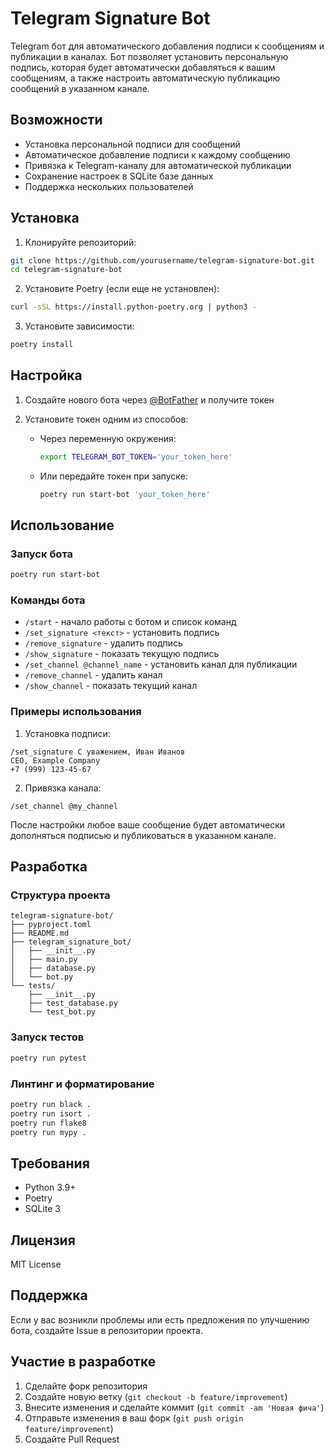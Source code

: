 # Telegram Signature Bot

Telegram бот для автоматического добавления подписи к сообщениям и публикации в каналах. Бот позволяет установить персональную подпись, которая будет автоматически добавляться к вашим сообщениям, а также настроить автоматическую публикацию сообщений в указанном канале.

## Возможности

- Установка персональной подписи для сообщений
- Автоматическое добавление подписи к каждому сообщению
- Привязка к Telegram-каналу для автоматической публикации
- Сохранение настроек в SQLite базе данных
- Поддержка нескольких пользователей

## Установка

1. Клонируйте репозиторий:
```bash
git clone https://github.com/yourusername/telegram-signature-bot.git
cd telegram-signature-bot
```

2. Установите Poetry (если еще не установлен):
```bash
curl -sSL https://install.python-poetry.org | python3 -
```

3. Установите зависимости:
```bash
poetry install
```

## Настройка

1. Создайте нового бота через [@BotFather](https://t.me/botfather) и получите токен

2. Установите токен одним из способов:
   - Через переменную окружения:
     ```bash
     export TELEGRAM_BOT_TOKEN='your_token_here'
     ```
   - Или передайте токен при запуске:
     ```bash
     poetry run start-bot 'your_token_here'
     ```

## Использование

### Запуск бота

```bash
poetry run start-bot
```

### Команды бота

- `/start` - начало работы с ботом и список команд
- `/set_signature <текст>` - установить подпись
- `/remove_signature` - удалить подпись
- `/show_signature` - показать текущую подпись
- `/set_channel @channel_name` - установить канал для публикации
- `/remove_channel` - удалить канал
- `/show_channel` - показать текущий канал

### Примеры использования

1. Установка подписи:
```
/set_signature С уважением, Иван Иванов
CEO, Example Company
+7 (999) 123-45-67
```

2. Привязка канала:
```
/set_channel @my_channel
```

После настройки любое ваше сообщение будет автоматически дополняться подписью и публиковаться в указанном канале.

## Разработка

### Структура проекта

```
telegram-signature-bot/
├── pyproject.toml
├── README.md
├── telegram_signature_bot/
│   ├── __init__.py
│   ├── main.py
│   ├── database.py
│   └── bot.py
└── tests/
    ├── __init__.py
    ├── test_database.py
    └── test_bot.py
```

### Запуск тестов

```bash
poetry run pytest
```

### Линтинг и форматирование

```bash
poetry run black .
poetry run isort .
poetry run flake8
poetry run mypy .
```

## Требования

- Python 3.9+
- Poetry
- SQLite 3

## Лицензия

MIT License

## Поддержка

Если у вас возникли проблемы или есть предложения по улучшению бота, создайте Issue в репозитории проекта.

## Участие в разработке

1. Сделайте форк репозитория
2. Создайте новую ветку (`git checkout -b feature/improvement`)
3. Внесите изменения и сделайте коммит (`git commit -am 'Новая фича'`)
4. Отправьте изменения в ваш форк (`git push origin feature/improvement`)
5. Создайте Pull Request

